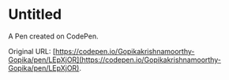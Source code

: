 # Untitled

A Pen created on CodePen.

Original URL: [https://codepen.io/Gopikakrishnamoorthy-Gopika/pen/LEpXjOR](https://codepen.io/Gopikakrishnamoorthy-Gopika/pen/LEpXjOR).

